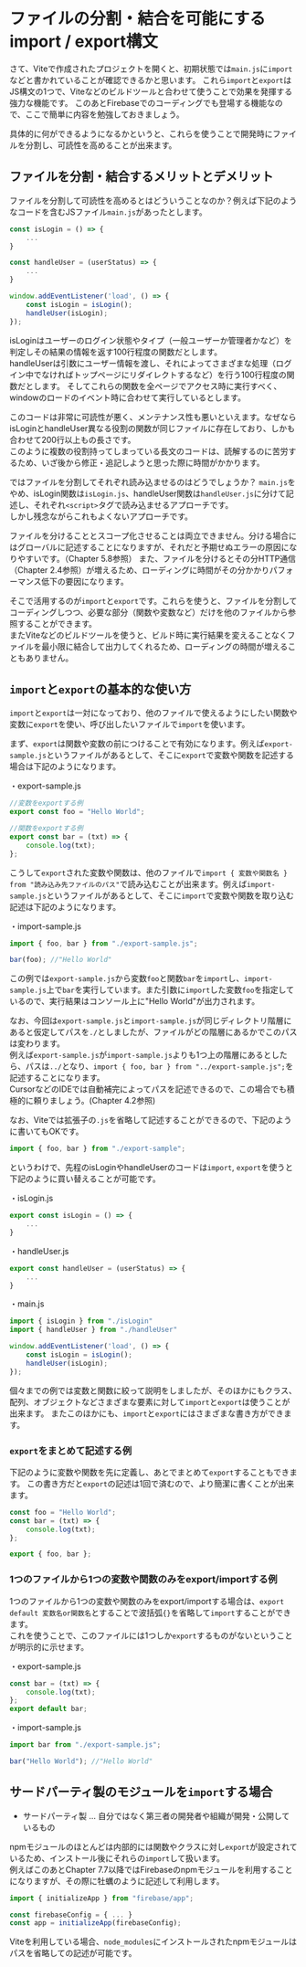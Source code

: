 # ファイルの分割・結合を可能にするimport / export構文
さて、Viteで作成されたプロジェクトを開くと、初期状態では`main.js`に`import`などと書かれていることが確認できるかと思います。
これら`import`と`export`はJS構文の1つで、Viteなどのビルドツールと合わせて使うことで効果を発揮する強力な機能です。
このあとFirebaseでのコーディングでも登場する機能なので、ここで簡単に内容を勉強しておきましょう。

具体的に何ができるようになるかというと、これらを使うことで開発時にファイルを分割し、可読性を高めることが出来ます。

## ファイルを分割・結合するメリットとデメリット
ファイルを分割して可読性を高めるとはどういうことなのか？例えば下記のようなコードを含むJSファイル`main.js`があったとします。

```js
const isLogin = () => {
    ...
}

const handleUser = (userStatus) => {
    ...
}

window.addEventListener('load', () => {
    const isLogin = isLogin();
    handleUser(isLogin);
});
```

isLoginはユーザーのログイン状態やタイプ（一般ユーザーか管理者かなど）を判定しその結果の情報を返す100行程度の関数だとします。  
handleUserは引数にユーザー情報を渡し、それによってさまざまな処理（ログイン中でなければトップページにリダイレクトするなど）を行う100行程度の関数だとします。
そしてこれらの関数を全ページでアクセス時に実行すべく、windowのロードのイベント時に合わせて実行しているとします。

このコードは非常に可読性が悪く、メンテナンス性も悪いといえます。なぜならisLoginとhandleUser異なる役割の関数が同じファイルに存在しており、しかも合わせて200行以上もの長さです。  
このように複数の役割持ってしまっている長文のコードは、読解するのに苦労するため、いざ後から修正・追記しようと思った際に時間がかかります。  

ではファイルを分割してそれぞれ読み込ませるのはどうでしょうか？
`main.js`をやめ、isLogin関数は`isLogin.js`、handleUser関数は`handleUser.js`に分けて記述し、それぞれ`<script>`タグで読み込ませるアプローチです。  
しかし残念ながらこれもよくないアプローチです。

ファイルを分けることとスコープ化させることは両立できません。分ける場合にはグローバルに記述することになりますが、それだと予期せぬエラーの原因になりやすいです。（Chapter 5.8参照）
また、ファイルを分けるとその分HTTP通信（Chapter 2.4参照）が増えるため、ローディングに時間がその分かかりパフォーマンス低下の要因になります。

そこで活用するのが`import`と`export`です。これらを使うと、ファイルを分割してコーディングしつつ、必要な部分（関数や変数など）だけを他のファイルから参照することができます。  
またViteなどのビルドツールを使うと、ビルド時に実行結果を変えることなくファイルを最小限に結合して出力してくれるため、ローディングの時間が増えることもありません。

## `import`と`export`の基本的な使い方
`import`と`export`は一対になっており、他のファイルで使えるようにしたい関数や変数に`export`を使い、呼び出したいファイルで`import`を使います。

まず、`export`は関数や変数の前につけることで有効になります。例えば`export-sample.js`というファイルがあるとして、そこに`export`で変数や関数を記述する場合は下記のようになります。

・export-sample.js
```js
//変数をexportする例
export const foo = "Hello World";

//関数をexportする例
export const bar = (txt) => {
    console.log(txt);
}; 
```

こうして`export`された変数や関数は、他のファイルで`import { 変数や関数名 } from "読み込み先ファイルのパス"`で読み込むことが出来ます。例えば`import-sample.js`というファイルがあるとして、そこに`import`で変数や関数を取り込む記述は下記のようになります。

・import-sample.js
```js
import { foo, bar } from "./export-sample.js";

bar(foo); //"Hello World"
```

この例では`export-sample.js`から変数`foo`と関数`bar`を`import`し、`import-sample.js`上で`bar`を実行しています。また引数に`import`した変数`foo`を指定しているので、実行結果はコンソール上に"Hello World"が出力されます。

なお、今回は`export-sample.js`と`import-sample.js`が同じディレクトリ階層にあると仮定してパスを`./`としましたが、ファイルがどの階層にあるかでこのパスは変わります。  
例えば`export-sample.js`が`import-sample.js`よりも1つ上の階層にあるとしたら、パスは`../`となり、`import { foo, bar } from "../export-sample.js";`を記述することになります。  
CursorなどのIDEでは自動補完によってパスを記述できるので、この場合でも積極的に頼りましょう。(Chapter 4.2参照)

なお、Viteでは拡張子の`.js`を省略して記述することができるので、下記のように書いてもOKです。

```js
import { foo, bar } from "./export-sample";
```

というわけで、先程のisLoginやhandleUserのコードは`import`, `export`を使うと下記のように買い替えることが可能です。

・isLogin.js
```js
export const isLogin = () => {
    ...
}
```

・handleUser.js
```js
export const handleUser = (userStatus) => {
    ...
}
```

・main.js
```js
import { isLogin } from "./isLogin"
import { handleUser } from "./handleUser"

window.addEventListener('load', () => {
    const isLogin = isLogin();
    handleUser(isLogin);
});
```

個々までの例では変数と関数に絞って説明をしましたが、そのほかにもクラス、配列、オブジェクトなどさまざまな要素に対して`import`と`export`は使うことが出来ます。
またこのほかにも、`import`と`export`にはさまざまな書き方ができます。

### `export`をまとめて記述する例
下記のように変数や関数を先に定義し、あとでまとめて`export`することもできます。
この書き方だと`export`の記述は1回で済むので、より簡潔に書くことが出来ます。

```js
const foo = "Hello World";
const bar = (txt) => {
    console.log(txt);
}; 

export { foo, bar };
```

### 1つのファイルから1つの変数や関数のみをexport/importする例

1つのファイルから1つの変数や関数のみをexport/importする場合は、`export default 変数名or関数名`とすることで波括弧`{}`を省略して`import`することができます。  
これを使うことで、このファイルには1つしか`export`するものがないということが明示的に示せます。

・export-sample.js
```js
const bar = (txt) => {
    console.log(txt);
}; 
export default bar;
```

・import-sample.js
```js
import bar from "./export-sample.js";

bar("Hello World"); //"Hello World"
```

## サードパーティ製のモジュールを`import`する場合
* サードパーティ製 ... 自分ではなく第三者の開発者や組織が開発・公開しているもの

npmモジュールのほとんどは内部的には関数やクラスに対し`export`が設定されているため、インストール後にそれらの`import`して扱います。  
例えばこのあとChapter 7.7以降ではFirebaseのnpmモジュールを利用することになりますが、その際に牡蠣のように記述して利用します。

```js
import { initializeApp } from "firebase/app";

const firebaseConfig = { ... }
const app = initializeApp(firebaseConfig);
```

Viteを利用している場合、`node_modules`にインストールされたnpmモジュールはパスを省略しての記述が可能です。  
